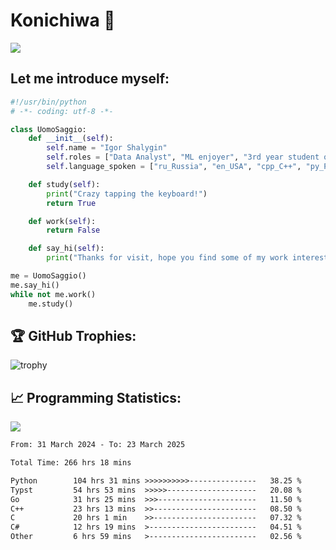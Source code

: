 # Konichiwa 👋
![](https://komarev.com/ghpvc/?username=IgorFandre&color=brightgreen)

## Let me introduce myself:
```py
#!/usr/bin/python
# -*- coding: utf-8 -*-

class UomoSaggio:
    def __init__(self):
        self.name = "Igor Shalygin"
        self.roles = ["Data Analyst", "ML enjoyer", "3rd year student of MIPT"]
        self.language_spoken = ["ru_Russia", "en_USA", "cpp_C++", "py_Python", "go_Golang"]

    def study(self):
        print("Crazy tapping the keyboard!")
        return True

    def work(self):
        return False

    def say_hi(self):
        print("Thanks for visit, hope you find some of my work interesting.")

me = UomoSaggio()
me.say_hi()
while not me.work()
    me.study()
```

## 🏆 GitHub Trophies:
![trophy](https://github-profile-trophy.vercel.app/?username=IgorFandre&title=MultiLanguage,Repositories,Commits,Experience,PullRequest,Reviews)

## 📈 Programming Statistics:

![](https://github-profile-summary-cards.vercel.app/api/cards/profile-details?username=IgorFandre&theme=solarized_dark)

<!--START_SECTION:waka-->

```txt
From: 31 March 2024 - To: 23 March 2025

Total Time: 266 hrs 18 mins

Python        104 hrs 31 mins >>>>>>>>>>---------------   38.25 %
Typst         54 hrs 53 mins  >>>>>--------------------   20.08 %
Go            31 hrs 25 mins  >>>----------------------   11.50 %
C++           23 hrs 13 mins  >>-----------------------   08.50 %
C             20 hrs 1 min    >>-----------------------   07.32 %
C#            12 hrs 19 mins  >------------------------   04.51 %
Other         6 hrs 59 mins   >------------------------   02.56 %
```

<!--END_SECTION:waka-->
